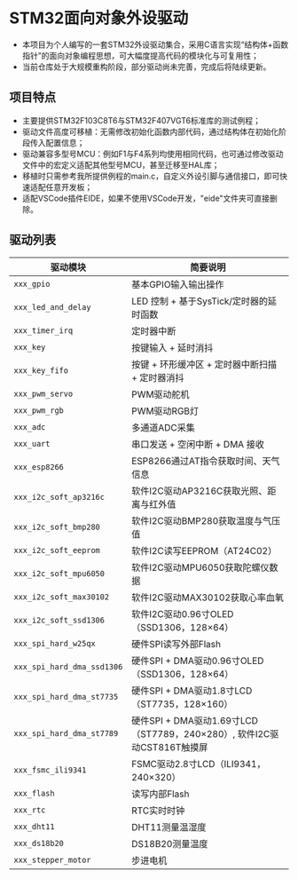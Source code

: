 # STM32面向对象外设驱动

- 本项目为个人编写的一套STM32外设驱动集合，采用C语言实现“结构体+函数指针”的面向对象编程思想，可大幅度提高代码的模块化与可复用性；
- 当前仓库处于大规模重构阶段，部分驱动尚未完善，完成后将陆续更新。

## 项目特点

- 主要提供STM32F103C8T6与STM32F407VGT6标准库的测试例程；
- 驱动文件高度可移植：无需修改初始化函数内部代码，通过结构体在初始化阶段传入配置信息；
- 驱动兼容多型号MCU：例如F1与F4系列均使用相同代码，也可通过修改驱动文件中的宏定义适配其他型号MCU，甚至迁移至HAL库；
- 移植时只需参考我所提供例程的main.c，自定义外设引脚与通信接口，即可快速适配任意开发板；
- 适配VSCode插件EIDE，如果不使用VSCode开发，"eide"文件夹可直接删除。

## 驱动列表

| 驱动模块                   | 简要说明 |
|---------------------------|----------|
| `xxx_gpio`                | 基本GPIO输入输出操作 |
| `xxx_led_and_delay`       | LED 控制 + 基于SysTick/定时器的延时函数 |
| `xxx_timer_irq`           | 定时器中断 |
| `xxx_key`                 | 按键输入 + 延时消抖 |
| `xxx_key_fifo`            | 按键 + 环形缓冲区 + 定时器中断扫描 + 定时器消抖 |
| `xxx_pwm_servo`           | PWM驱动舵机 |
| `xxx_pwm_rgb`             | PWM驱动RGB灯 |
| `xxx_adc`                 | 多通道ADC采集 |
| `xxx_uart`                | 串口发送 + 空闲中断 + DMA 接收 |
| `xxx_esp8266`             | ESP8266通过AT指令获取时间、天气信息 |
| `xxx_i2c_soft_ap3216c`    | 软件I2C驱动AP3216C获取光照、距离与红外值 |
| `xxx_i2c_soft_bmp280`     | 软件I2C驱动BMP280获取温度与气压值 |
| `xxx_i2c_soft_eeprom`     | 软件I2C读写EEPROM（AT24C02） |
| `xxx_i2c_soft_mpu6050`    | 软件I2C驱动MPU6050获取陀螺仪数据 |
| `xxx_i2c_soft_max30102`   | 软件I2C驱动MAX30102获取心率血氧 |
| `xxx_i2c_soft_ssd1306`    | 软件I2C驱动0.96寸OLED（SSD1306，128×64）|
| `xxx_spi_hard_w25qx`      | 硬件SPI读写外部Flash |
| `xxx_spi_hard_dma_ssd1306`| 硬件SPI + DMA驱动0.96寸OLED（SSD1306，128×64）|
| `xxx_spi_hard_dma_st7735` | 硬件SPI + DMA驱动1.8寸LCD（ST7735，128×160）|
| `xxx_spi_hard_dma_st7789` | 硬件SPI + DMA驱动1.69寸LCD（ST7789，240×280）, 软件I2C驱动CST816T触摸屏|
| `xxx_fsmc_ili9341`        | FSMC驱动2.8寸LCD（ILI9341，240×320）|
| `xxx_flash`               | 读写内部Flash |
| `xxx_rtc`                 | RTC实时时钟 |
| `xxx_dht11`               | DHT11测量温湿度 |
| `xxx_ds18b20`             | DS18B20测量温度 |
| `xxx_stepper_motor`       | 步进电机 |
